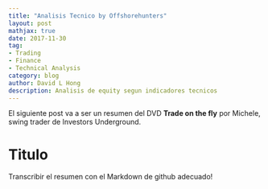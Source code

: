 ```yaml
---
title: "Analisis Tecnico by Offshorehunters"
layout: post
mathjax: true
date: 2017-11-30
tag:
- Trading
- Finance
- Technical Analysis
category: blog
author: David L Hong
description: Analisis de equity segun indicadores tecnicos
---
```


El siguiente post va a ser un resumen del DVD **Trade on the fly** por Michele, swing trader de Investors Underground.

# Titulo

Transcribir el resumen con el Markdown de github adecuado!
